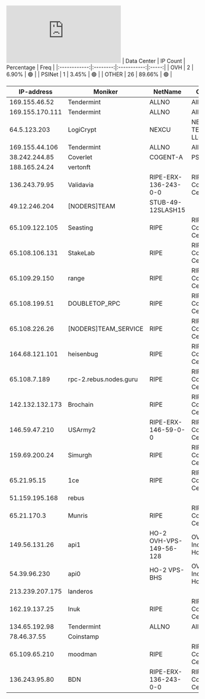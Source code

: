 ![Diagramm](https://github.com/obajay/StateSync-snapshots/blob/main/Projects/Rebus/1/README.md)
| Data Center | IP Count | Percentage | Freq |
|:------------:|:--------:|:-----------:|:-----:|
| OVH | 2 | 6.90% | 🟢 |
| PSINet | 1 | 3.45% | 🟢 |
| OTHER | 26 | 89.66% | 🟢 |

<!-- START_TABLE -->
| IP-address | Moniker | NetName | Organization |
|-------------|-------------|-------------|-------------|
| 169.155.46.52 | Tendermint | ALLNO | Allnodes Inc |
| 169.155.170.111 | Tendermint | ALLNO | Allnodes Inc |
| 64.5.123.203 | LogiCrypt | NEXCU | NEXCUS TECHNOLOGIES LLC |
| 169.155.44.106 | Tendermint | ALLNO | Allnodes Inc |
| 38.242.244.85 | Coverlet | COGENT-A | PSINet, Inc. |
| 188.165.24.24 | vertonft |  |  |
| 136.243.79.95 | Validavia | RIPE-ERX-136-243-0-0 | RIPE Network Coordination Centre |
| 49.12.246.204 | [NODERS]TEAM | STUB-49-12SLASH15 |  |
| 65.109.122.105 | Seasting | RIPE | RIPE Network Coordination Centre |
| 65.108.106.131 | StakeLab | RIPE | RIPE Network Coordination Centre |
| 65.109.29.150 | range | RIPE | RIPE Network Coordination Centre |
| 65.108.199.51 | DOUBLETOP_RPC | RIPE | RIPE Network Coordination Centre |
| 65.108.226.26 | [NODERS]TEAM_SERVICE | RIPE | RIPE Network Coordination Centre |
| 164.68.121.101 | heisenbug | RIPE | RIPE Network Coordination Centre |
| 65.108.7.189 | rpc-2.rebus.nodes.guru | RIPE | RIPE Network Coordination Centre |
| 142.132.132.173 | Brochain | RIPE | RIPE Network Coordination Centre |
| 146.59.47.210 | USArmy2 | RIPE-ERX-146-59-0-0 | RIPE Network Coordination Centre |
| 159.69.200.24 | Simurgh | RIPE | RIPE Network Coordination Centre |
| 65.21.95.15 | 1ce | RIPE | RIPE Network Coordination Centre |
| 51.159.195.168 | rebus |  |  |
| 65.21.170.3 | Munris | RIPE | RIPE Network Coordination Centre |
| 149.56.131.26 | api1 | HO-2 OVH-VPS-149-56-128 | OVH Hosting, Inc. OVH Hosting, Inc. |
| 54.39.96.230 | api0 | HO-2 VPS-BHS | OVH Hosting, Inc. OVH Hosting, Inc. |
| 213.239.207.175 | landeros |  |  |
| 162.19.137.25 | Inuk | RIPE | RIPE Network Coordination Centre |
| 134.65.192.98 | Tendermint | ALLNO | Allnodes Inc |
| 78.46.37.55 | Coinstamp |  |  |
| 65.109.65.210 | moodman | RIPE | RIPE Network Coordination Centre |
| 136.243.95.80 | BDN | RIPE-ERX-136-243-0-0 | RIPE Network Coordination Centre |

<!-- END_TABLE -->